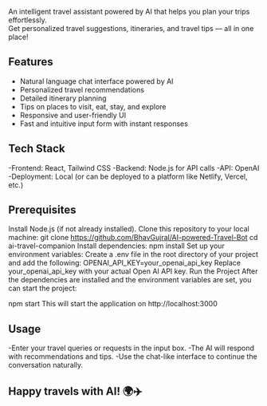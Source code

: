 An intelligent travel assistant powered by AI that helps you plan your trips effortlessly.  
Get personalized travel suggestions, itineraries, and travel tips — all in one place!

## Features
- Natural language chat interface powered by AI  
- Personalized travel recommendations  
- Detailed itinerary planning  
- Tips on places to visit, eat, stay, and explore  
- Responsive and user-friendly UI  
- Fast and intuitive input form with instant responses
## Tech Stack
-Frontend: React, Tailwind CSS
-Backend: Node.js for API calls
-API: OpenAI
-Deployment: Local (or can be deployed to a platform like Netlify, Vercel, etc.) 
## Prerequisites
Install Node.js (if not already installed).
Clone this repository to your local machine:
git clone https://github.com/BhavGujral/AI-powered-Travel-Bot
cd ai-travel-companion
Install dependencies:
npm install
Set up your environment variables:
Create a .env file in the root directory of your project and add the following:
OPENAI_API_KEY=your_openai_api_key
Replace your_openai_api_key with your actual Open AI API key.
Run the Project
After the dependencies are installed and the environment variables are set, you can start the project:

npm start
This will start the application on http://localhost:3000
## Usage
-Enter your travel queries or requests in the input box.
-The AI will respond with recommendations and tips.
-Use the chat-like interface to continue the conversation naturally.
## Happy travels with AI! 🌍✈️

